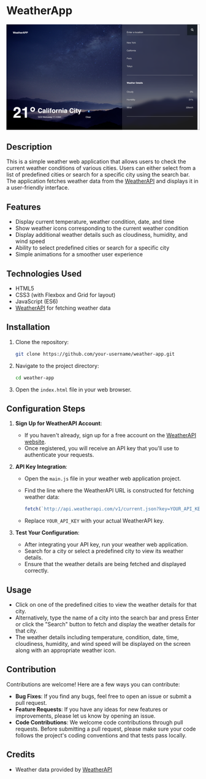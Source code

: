 # WeatherApp

![Weather App Screenshot](./screenshot.png)

## Description

This is a simple weather web application that allows users to check the current weather conditions of various cities. Users can either select from a list of predefined cities or search for a specific city using the search bar. The application fetches weather data from the [WeatherAPI](http://api.weatherapi.com/) and displays it in a user-friendly interface.

## Features

- Display current temperature, weather condition, date, and time
- Show weather icons corresponding to the current weather condition
- Display additional weather details such as cloudiness, humidity, and wind speed
- Ability to select predefined cities or search for a specific city
- Simple animations for a smoother user experience

## Technologies Used

- HTML5
- CSS3 (with Flexbox and Grid for layout)
- JavaScript (ES6)
- [WeatherAPI](http://api.weatherapi.com/) for fetching weather data

## Installation

1. Clone the repository:

   ```bash
   git clone https://github.com/your-username/weather-app.git
   ```

2. Navigate to the project directory:

   ```bash
   cd weather-app
   ```

3. Open the `index.html` file in your web browser.

## Configuration Steps

1. **Sign Up for WeatherAPI Account**:
   - If you haven't already, sign up for a free account on the [WeatherAPI website](https://www.weatherapi.com/signup.aspx).
   - Once registered, you will receive an API key that you'll use to authenticate your requests.

2. **API Key Integration**:
   - Open the `main.js` file in your weather web application project.
   - Find the line where the WeatherAPI URL is constructed for fetching weather data:

     ```javascript
     fetch(`http://api.weatherapi.com/v1/current.json?key=YOUR_API_KEY&q=${cityInput}`)
     ```

   - Replace `YOUR_API_KEY` with your actual WeatherAPI key.

3. **Test Your Configuration**:
   - After integrating your API key, run your weather web application.
   - Search for a city or select a predefined city to view its weather details.
   - Ensure that the weather details are being fetched and displayed correctly.

## Usage

- Click on one of the predefined cities to view the weather details for that city.
- Alternatively, type the name of a city into the search bar and press Enter or click the "Search" button to fetch and display the weather details for that city.
- The weather details including temperature, condition, date, time, cloudiness, humidity, and wind speed will be displayed on the screen along with an appropriate weather icon.

## Contribution

Contributions are welcome! Here are a few ways you can contribute:

- **Bug Fixes**: If you find any bugs, feel free to open an issue or submit a pull request.
- **Feature Requests**: If you have any ideas for new features or improvements, please let us know by opening an issue.
- **Code Contributions**: We welcome code contributions through pull requests. Before submitting a pull request, please make sure your code follows the project's coding conventions and that tests pass locally.

## Credits

- Weather data provided by [WeatherAPI](http://api.weatherapi.com/)
